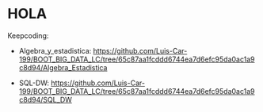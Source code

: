 # HOLA 
Keepcoding:

  - Algebra_y_estadistica: https://github.com/Luis-Car-199/BOOT_BIG_DATA_LC/tree/65c87aa1fcddd6744ea7d6efc95da0ac1a9c8d94/Algebra_Estadistica

  - SQL-DW: https://github.com/Luis-Car-199/BOOT_BIG_DATA_LC/tree/65c87aa1fcddd6744ea7d6efc95da0ac1a9c8d94/SQL_DW 
  
